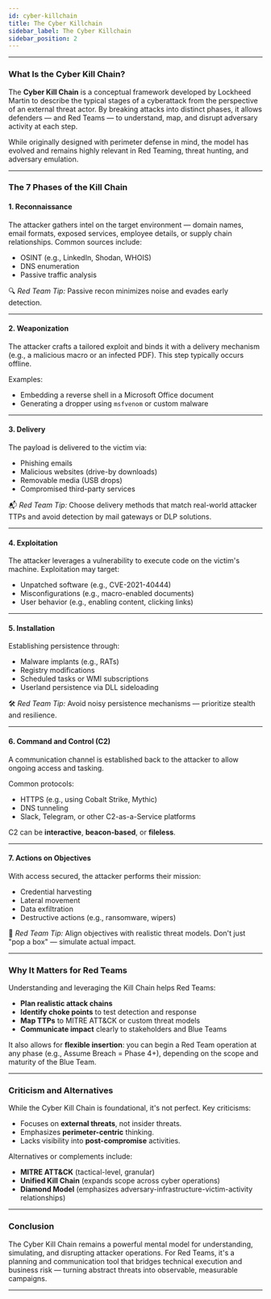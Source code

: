 ```yaml
---
id: cyber-killchain
title: The Cyber Killchain
sidebar_label: The Cyber Killchain
sidebar_position: 2
---
```


---

### What Is the Cyber Kill Chain?

The **Cyber Kill Chain** is a conceptual framework developed by Lockheed Martin to describe the typical stages of a cyberattack from the perspective of an external threat actor. By breaking attacks into distinct phases, it allows defenders — and Red Teams — to understand, map, and disrupt adversary activity at each step.

While originally designed with perimeter defense in mind, the model has evolved and remains highly relevant in Red Teaming, threat hunting, and adversary emulation.

---

### The 7 Phases of the Kill Chain

#### 1. **Reconnaissance**
The attacker gathers intel on the target environment — domain names, email formats, exposed services, employee details, or supply chain relationships. Common sources include:
- OSINT (e.g., LinkedIn, Shodan, WHOIS)
- DNS enumeration
- Passive traffic analysis

🔍 *Red Team Tip:* Passive recon minimizes noise and evades early detection.

---

#### 2. **Weaponization**
The attacker crafts a tailored exploit and binds it with a delivery mechanism (e.g., a malicious macro or an infected PDF). This step typically occurs offline.

Examples:
- Embedding a reverse shell in a Microsoft Office document
- Generating a dropper using `msfvenom` or custom malware

---

#### 3. **Delivery**
The payload is delivered to the victim via:
- Phishing emails
- Malicious websites (drive-by downloads)
- Removable media (USB drops)
- Compromised third-party services

📬 *Red Team Tip:* Choose delivery methods that match real-world attacker TTPs and avoid detection by mail gateways or DLP solutions.

---

#### 4. **Exploitation**
The attacker leverages a vulnerability to execute code on the victim's machine. Exploitation may target:
- Unpatched software (e.g., CVE-2021-40444)
- Misconfigurations (e.g., macro-enabled documents)
- User behavior (e.g., enabling content, clicking links)

---

#### 5. **Installation**
Establishing persistence through:
- Malware implants (e.g., RATs)
- Registry modifications
- Scheduled tasks or WMI subscriptions
- Userland persistence via DLL sideloading

🛠 *Red Team Tip:* Avoid noisy persistence mechanisms — prioritize stealth and resilience.

---

#### 6. **Command and Control (C2)**
A communication channel is established back to the attacker to allow ongoing access and tasking.

Common protocols:
- HTTPS (e.g., using Cobalt Strike, Mythic)
- DNS tunneling
- Slack, Telegram, or other C2-as-a-Service platforms

C2 can be **interactive**, **beacon-based**, or **fileless**.

---

#### 7. **Actions on Objectives**
With access secured, the attacker performs their mission:
- Credential harvesting
- Lateral movement
- Data exfiltration
- Destructive actions (e.g., ransomware, wipers)

🎯 *Red Team Tip:* Align objectives with realistic threat models. Don't just "pop a box" — simulate actual impact.

---

### Why It Matters for Red Teams

Understanding and leveraging the Kill Chain helps Red Teams:
- **Plan realistic attack chains**
- **Identify choke points** to test detection and response
- **Map TTPs** to MITRE ATT&CK or custom threat models
- **Communicate impact** clearly to stakeholders and Blue Teams

It also allows for **flexible insertion**: you can begin a Red Team operation at any phase (e.g., Assume Breach = Phase 4+), depending on the scope and maturity of the Blue Team.

---

### Criticism and Alternatives

While the Cyber Kill Chain is foundational, it's not perfect. Key criticisms:
- Focuses on **external threats**, not insider threats.
- Emphasizes **perimeter-centric** thinking.
- Lacks visibility into **post-compromise** activities.

Alternatives or complements include:
- **MITRE ATT&CK** (tactical-level, granular)
- **Unified Kill Chain** (expands scope across cyber operations)
- **Diamond Model** (emphasizes adversary-infrastructure-victim-activity relationships)

---

### Conclusion

The Cyber Kill Chain remains a powerful mental model for understanding, simulating, and disrupting attacker operations. For Red Teams, it's a planning and communication tool that bridges technical execution and business risk — turning abstract threats into observable, measurable campaigns.

---
